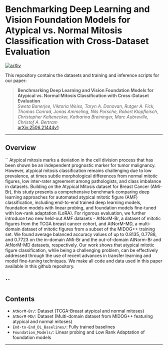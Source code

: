 # Benchmarking Deep Learning and Vision Foundation Models for Atypical vs. Normal Mitosis Classification with Cross-Dataset Evaluation

[![arXiv](https://img.shields.io/badge/arXiv-2506.21444v1-b31b1b.svg)](https://arxiv.org/abs/2506.21444v1)

This repository contains the datasets and training and inference scripts for our paper:

> **Benchmarking Deep Learning and Vision Foundation Models for Atypical vs. Normal Mitosis Classification with Cross-Dataset Evaluation**  
> *Sweta Banerjee, Viktoria Weiss, Taryn A. Donovan, Rutger A. Fick, Thomas Conrad, Jonas Ammeling, Nils Porsche, Robert Klopfleisch, Christopher Kaltenecker, Katharina Breininger, Marc Aubreville, Christof A. Bertram*  
> [arXiv:2506.21444v1](https://arxiv.org/abs/2506.21444v1)

---

## Overview
``
Atypical mitosis marks a deviation in the cell division process that has been shown be an independent prognostic marker for tumor malignancy. However, atypical mitosis classification remains challenging due to low prevalence, at times subtle morphological differences from normal mitotic figures, low inter-rater agreement among pathologists, and class imbalance in datasets. Building on the Atypical Mitosis dataset for Breast Cancer (AMi-Br), this study presents a comprehensive benchmark comparing deep learning approaches for automated atypical mitotic figure (AMF) classification, including end-to-end trained deep learning models, foundation models with linear probing, and foundation models fine-tuned with low-rank adaptation (LoRA). For rigorous evaluation, we further introduce two new held-out AMF datasets - AtNorM-Br, a dataset of mitotic figures from the TCGA breast cancer cohort, and AtNorM-MD, a multi-domain dataset of mitotic figures from a subset of the MIDOG++ training set. We found average balanced accuracy values of up to 0.8135, 0.7788, and 0.7723 on the in-domain AMi-Br and the out-of-domain AtNorm-Br and AtNorM-MD datasets, respectively. Our work shows that atypical mitotic figure classification, while being a challenging problem, can be effectively addressed through the use of recent advances in transfer learning and model fine-tuning techniques. We make all code and data used in this paper available in this github repository.

``
---

## Contents

- `AtNorM-Br/`: Dataset (TCGA-Breast atypical and normal mitoses)
- `AtNorM-MD/`: Dataset (Multi-domain dataset from MIDOG++ featuring atypical and normal mitoses)
- `End-to-End_DL_Baselines/`: Fully trained baselines
- `Foundation_Models/`: Linear probing and Low Rank Adaptation of foundation models

---




